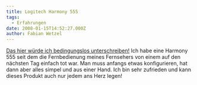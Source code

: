 ```yaml
---
title: Logitech Harmony 555
tags:
  - Erfahrungen
date: 2008-01-15T14:52:27.000Z
author: Fabian Wetzel
---
```


[Das hier würde ich bedingungslos unterschreiben!](http://oldschool.blogg.de/eintrag.php?id=654) Ich habe eine Harmony 555 seit dem die Fernbedienung meines Fernsehers von einem auf den nächsten Tag einfach tot war. Man muss anfangs etwas konfigurieren, hat dann aber alles simpel und aus einer Hand. Ich bin sehr zufrieden und kann dieses Produkt auch nur jedem ans Herz legen!


